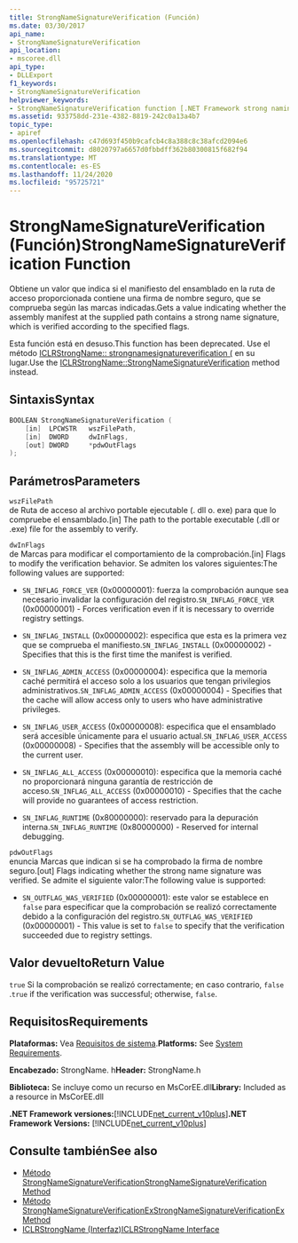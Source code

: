 ```yaml
---
title: StrongNameSignatureVerification (Función)
ms.date: 03/30/2017
api_name:
- StrongNameSignatureVerification
api_location:
- mscoree.dll
api_type:
- DLLExport
f1_keywords:
- StrongNameSignatureVerification
helpviewer_keywords:
- StrongNameSignatureVerification function [.NET Framework strong naming]
ms.assetid: 933758dd-231e-4382-8819-242c0a13a4b7
topic_type:
- apiref
ms.openlocfilehash: c47d693f450b9cafcb4c8a388c8c38afcd2094e6
ms.sourcegitcommit: d8020797a6657d0fbbdff362b80300815f682f94
ms.translationtype: MT
ms.contentlocale: es-ES
ms.lasthandoff: 11/24/2020
ms.locfileid: "95725721"
---
```

# <a name="strongnamesignatureverification-function"></a><span data-ttu-id="83703-102">StrongNameSignatureVerification (Función)</span><span class="sxs-lookup"><span data-stu-id="83703-102">StrongNameSignatureVerification Function</span></span>

<span data-ttu-id="83703-103">Obtiene un valor que indica si el manifiesto del ensamblado en la ruta de acceso proporcionada contiene una firma de nombre seguro, que se comprueba según las marcas indicadas.</span><span class="sxs-lookup"><span data-stu-id="83703-103">Gets a value indicating whether the assembly manifest at the supplied path contains a strong name signature, which is verified according to the specified flags.</span></span>  
  
 <span data-ttu-id="83703-104">Esta función está en desuso.</span><span class="sxs-lookup"><span data-stu-id="83703-104">This function has been deprecated.</span></span> <span data-ttu-id="83703-105">Use el método [ICLRStrongName:: strongnamesignatureverification (](../hosting/iclrstrongname-strongnamesignatureverification-method.md) en su lugar.</span><span class="sxs-lookup"><span data-stu-id="83703-105">Use the [ICLRStrongName::StrongNameSignatureVerification](../hosting/iclrstrongname-strongnamesignatureverification-method.md) method instead.</span></span>  
  
## <a name="syntax"></a><span data-ttu-id="83703-106">Sintaxis</span><span class="sxs-lookup"><span data-stu-id="83703-106">Syntax</span></span>  
  
```cpp  
BOOLEAN StrongNameSignatureVerification (  
    [in]  LPCWSTR   wszFilePath,  
    [in]  DWORD     dwInFlags,  
    [out] DWORD     *pdwOutFlags  
);  
```  
  
## <a name="parameters"></a><span data-ttu-id="83703-107">Parámetros</span><span class="sxs-lookup"><span data-stu-id="83703-107">Parameters</span></span>  

 `wszFilePath`  
 <span data-ttu-id="83703-108">de Ruta de acceso al archivo portable ejecutable (. dll o. exe) para que lo compruebe el ensamblado.</span><span class="sxs-lookup"><span data-stu-id="83703-108">[in] The path to the portable executable (.dll or .exe) file for the assembly to verify.</span></span>  
  
 `dwInFlags`  
 <span data-ttu-id="83703-109">de Marcas para modificar el comportamiento de la comprobación.</span><span class="sxs-lookup"><span data-stu-id="83703-109">[in] Flags to modify the verification behavior.</span></span> <span data-ttu-id="83703-110">Se admiten los valores siguientes:</span><span class="sxs-lookup"><span data-stu-id="83703-110">The following values are supported:</span></span>  
  
- <span data-ttu-id="83703-111">`SN_INFLAG_FORCE_VER` (0x00000001): fuerza la comprobación aunque sea necesario invalidar la configuración del registro.</span><span class="sxs-lookup"><span data-stu-id="83703-111">`SN_INFLAG_FORCE_VER` (0x00000001) - Forces verification even if it is necessary to override registry settings.</span></span>  
  
- <span data-ttu-id="83703-112">`SN_INFLAG_INSTALL` (0x00000002): especifica que esta es la primera vez que se comprueba el manifiesto.</span><span class="sxs-lookup"><span data-stu-id="83703-112">`SN_INFLAG_INSTALL` (0x00000002) - Specifies that this is the first time the manifest is verified.</span></span>  
  
- <span data-ttu-id="83703-113">`SN_INFLAG_ADMIN_ACCESS` (0x00000004): especifica que la memoria caché permitirá el acceso solo a los usuarios que tengan privilegios administrativos.</span><span class="sxs-lookup"><span data-stu-id="83703-113">`SN_INFLAG_ADMIN_ACCESS` (0x00000004) - Specifies that the cache will allow access only to users who have administrative privileges.</span></span>  
  
- <span data-ttu-id="83703-114">`SN_INFLAG_USER_ACCESS` (0x00000008): especifica que el ensamblado será accesible únicamente para el usuario actual.</span><span class="sxs-lookup"><span data-stu-id="83703-114">`SN_INFLAG_USER_ACCESS` (0x00000008) - Specifies that the assembly will be accessible only to the current user.</span></span>  
  
- <span data-ttu-id="83703-115">`SN_INFLAG_ALL_ACCESS` (0x00000010): especifica que la memoria caché no proporcionará ninguna garantía de restricción de acceso.</span><span class="sxs-lookup"><span data-stu-id="83703-115">`SN_INFLAG_ALL_ACCESS` (0x00000010) - Specifies that the cache will provide no guarantees of access restriction.</span></span>  
  
- <span data-ttu-id="83703-116">`SN_INFLAG_RUNTIME` (0x80000000): reservado para la depuración interna.</span><span class="sxs-lookup"><span data-stu-id="83703-116">`SN_INFLAG_RUNTIME` (0x80000000) - Reserved for internal debugging.</span></span>  
  
 `pdwOutFlags`  
 <span data-ttu-id="83703-117">enuncia Marcas que indican si se ha comprobado la firma de nombre seguro.</span><span class="sxs-lookup"><span data-stu-id="83703-117">[out] Flags indicating whether the strong name signature was verified.</span></span> <span data-ttu-id="83703-118">Se admite el siguiente valor:</span><span class="sxs-lookup"><span data-stu-id="83703-118">The following value is supported:</span></span>  
  
- <span data-ttu-id="83703-119">`SN_OUTFLAG_WAS_VERIFIED` (0x00000001): este valor se establece en `false` para especificar que la comprobación se realizó correctamente debido a la configuración del registro.</span><span class="sxs-lookup"><span data-stu-id="83703-119">`SN_OUTFLAG_WAS_VERIFIED` (0x00000001) - This value is set to `false` to specify that the verification succeeded due to registry settings.</span></span>  
  
## <a name="return-value"></a><span data-ttu-id="83703-120">Valor devuelto</span><span class="sxs-lookup"><span data-stu-id="83703-120">Return Value</span></span>  

 <span data-ttu-id="83703-121">`true` Si la comprobación se realizó correctamente; en caso contrario, `false` .</span><span class="sxs-lookup"><span data-stu-id="83703-121">`true` if the verification was successful; otherwise, `false`.</span></span>  
  
## <a name="requirements"></a><span data-ttu-id="83703-122">Requisitos</span><span class="sxs-lookup"><span data-stu-id="83703-122">Requirements</span></span>  

 <span data-ttu-id="83703-123">**Plataformas:** Vea [Requisitos de sistema](../../get-started/system-requirements.md).</span><span class="sxs-lookup"><span data-stu-id="83703-123">**Platforms:** See [System Requirements](../../get-started/system-requirements.md).</span></span>  
  
 <span data-ttu-id="83703-124">**Encabezado:** StrongName. h</span><span class="sxs-lookup"><span data-stu-id="83703-124">**Header:** StrongName.h</span></span>  
  
 <span data-ttu-id="83703-125">**Biblioteca:** Se incluye como un recurso en MsCorEE.dll</span><span class="sxs-lookup"><span data-stu-id="83703-125">**Library:** Included as a resource in MsCorEE.dll</span></span>  
  
 <span data-ttu-id="83703-126">**.NET Framework versiones:**[!INCLUDE[net_current_v10plus](../../../../includes/net-current-v10plus-md.md)]</span><span class="sxs-lookup"><span data-stu-id="83703-126">**.NET Framework Versions:** [!INCLUDE[net_current_v10plus](../../../../includes/net-current-v10plus-md.md)]</span></span>  
  
## <a name="see-also"></a><span data-ttu-id="83703-127">Consulte también</span><span class="sxs-lookup"><span data-stu-id="83703-127">See also</span></span>

- [<span data-ttu-id="83703-128">Método StrongNameSignatureVerification</span><span class="sxs-lookup"><span data-stu-id="83703-128">StrongNameSignatureVerification Method</span></span>](../hosting/iclrstrongname-strongnamesignatureverification-method.md)
- [<span data-ttu-id="83703-129">Método StrongNameSignatureVerificationEx</span><span class="sxs-lookup"><span data-stu-id="83703-129">StrongNameSignatureVerificationEx Method</span></span>](../hosting/iclrstrongname-strongnamesignatureverificationex-method.md)
- [<span data-ttu-id="83703-130">ICLRStrongName (Interfaz)</span><span class="sxs-lookup"><span data-stu-id="83703-130">ICLRStrongName Interface</span></span>](../hosting/iclrstrongname-interface.md)
